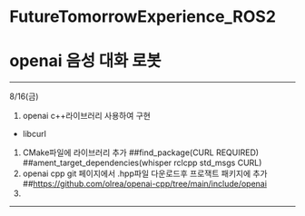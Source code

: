 # FutureTomorrowExperience_ROS2

# openai 음성 대화 로봇

---------------------------------------------
8/16(금)

1. openai c++라이브러리 사용하여 구현
  - libcurl
  1) CMake파일에 라이브러리 추가 
    ##find_package(CURL REQUIRED)
    ##ament_target_dependencies(whisper rclcpp std_msgs CURL)
  2) openai cpp git 페이지에서 .hpp파일 다운로드후 프로잭트 패키지에 추가
    ##https://github.com/olrea/openai-cpp/tree/main/include/openai
  3) 
---------------------------------------------

